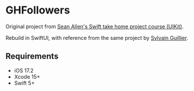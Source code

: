 # GHFollowers

Original project from [Sean Allen's Swift take home project course (UIKit)](https://seanallen.teachable.com/p/take-home).

Rebuild in SwiftUI, with reference from the same project by [Sylvain Guillier](https://github.com/ElChoquito/GHFollowers).

## Requirements
- iOS 17.2
- Xcode 15+
- Swift 5+
